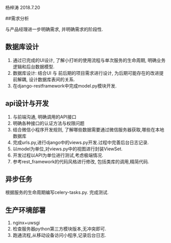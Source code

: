 杨梓涛 2018.7.20

##需求分析

与产品经理进一步明确需求, 并明确需求的阶段性.

## 数据库设计

1. 通过已完成的UI设计, 了解小打听的使用流程与单次服务的生命周期, 明确业务逻辑和后台数据模型. 
2.	数据库设计: 结合UI 与 前后期的项目需求进行设计, 为后期可能存在的改进提前解耦, 设计数据库表间的关系.
3.	在django-restframework中完成model.py模块开发.

## api设计与开发
1. 与前端沟通, 明确调用的API接口
2. 明确各种接口的认证方法与权限问题
3. 结合微信小程序开发规则, 了解哪些数据需要通过微信服务器获取,哪些在本地数据库
4. 完成urls.py,进行django中的views.py开发.过程中完善后台日志记录.
5. 以model为单位,对views.py中的视图进行封装ViewSet.
6. 开发过程以API为单位进行测试,考虑极端情况.
7. 参考rest_framework的代码风格进行修改, 包括类库的调用,精简代码.

## 异步任务
根据服务的生命周期编写celery-tasks.py.
完成测试.

## 生产环境部署
1. nginx+uwsgi
2. 检查服务器python第三方模块版本,无冲突即可.
3. 跑通流程,从移动设备访问小程序,记录后台日志.
